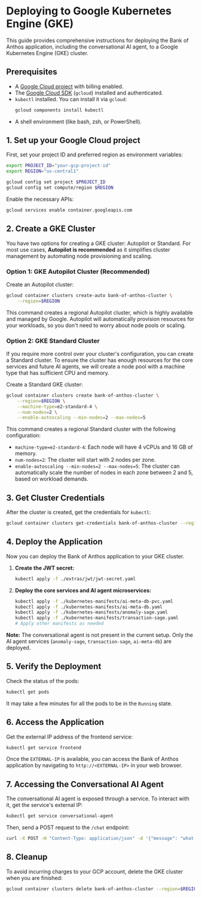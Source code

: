 # Deploying to Google Kubernetes Engine (GKE)

This guide provides comprehensive instructions for deploying the Bank of Anthos application, including the conversational AI agent, to a Google Kubernetes Engine (GKE) cluster.

## Prerequisites

- A [Google Cloud project](https://cloud.google.com/resource-manager/docs/creating-managing-projects) with billing enabled.
- The [Google Cloud SDK](https://cloud.google.com/sdk/docs/install) (`gcloud`) installed and authenticated.
- `kubectl` installed. You can install it via `gcloud`:
  ```sh
  gcloud components install kubectl
  ```
- A shell environment (like bash, zsh, or PowerShell).

## 1. Set up your Google Cloud project

First, set your project ID and preferred region as environment variables:

```sh
export PROJECT_ID="your-gcp-project-id"
export REGION="us-central1"

gcloud config set project $PROJECT_ID
gcloud config set compute/region $REGION
```

Enable the necessary APIs:

```sh
gcloud services enable container.googleapis.com
```

## 2. Create a GKE Cluster

You have two options for creating a GKE cluster: Autopilot or Standard. For most use cases, **Autopilot is recommended** as it simplifies cluster management by automating node provisioning and scaling.

### Option 1: GKE Autopilot Cluster (Recommended)

Create an Autopilot cluster:

```sh
gcloud container clusters create-auto bank-of-anthos-cluster \
    --region=$REGION
```

This command creates a regional Autopilot cluster, which is highly available and managed by Google. Autopilot will automatically provision resources for your workloads, so you don't need to worry about node pools or scaling.

### Option 2: GKE Standard Cluster

If you require more control over your cluster's configuration, you can create a Standard cluster. To ensure the cluster has enough resources for the core services and future AI agents, we will create a node pool with a machine type that has sufficient CPU and memory.

Create a Standard GKE cluster:

```sh
gcloud container clusters create bank-of-anthos-cluster \
    --region=$REGION \
    --machine-type=e2-standard-4 \
    --num-nodes=2 \
    --enable-autoscaling --min-nodes=2 --max-nodes=5
```

This command creates a regional Standard cluster with the following configuration:

- `machine-type=e2-standard-4`: Each node will have 4 vCPUs and 16 GB of memory.
- `num-nodes=2`: The cluster will start with 2 nodes per zone.
- `enable-autoscaling --min-nodes=2 --max-nodes=5`: The cluster can automatically scale the number of nodes in each zone between 2 and 5, based on workload demands.

## 3. Get Cluster Credentials

After the cluster is created, get the credentials for `kubectl`:

```sh
gcloud container clusters get-credentials bank-of-anthos-cluster --region=$REGION
```

## 4. Deploy the Application

Now you can deploy the Bank of Anthos application to your GKE cluster.

1.  **Create the JWT secret:**
    ```sh
    kubectl apply -f ./extras/jwt/jwt-secret.yaml
    ```

2.  **Deploy the core services and AI agent microservices:**
    ```sh
    kubectl apply -f ./kubernetes-manifests/ai-meta-db-pvc.yaml
    kubectl apply -f ./kubernetes-manifests/ai-meta-db.yaml
    kubectl apply -f ./kubernetes-manifests/anomaly-sage.yaml
    kubectl apply -f ./kubernetes-manifests/transaction-sage.yaml
    # Apply other manifests as needed
    ```

**Note:** The conversational agent is not present in the current setup. Only the AI agent services (`anomaly-sage`, `transaction-sage`, `ai-meta-db`) are deployed.

## 5. Verify the Deployment

Check the status of the pods:

```sh
kubectl get pods
```

It may take a few minutes for all the pods to be in the `Running` state.

## 6. Access the Application

Get the external IP address of the frontend service:

```sh
kubectl get service frontend
```

Once the `EXTERNAL-IP` is available, you can access the Bank of Anthos application by navigating to `http://<EXTERNAL-IP>` in your web browser.

## 7. Accessing the Conversational AI Agent

The conversational AI agent is exposed through a service. To interact with it, get the service's external IP:

```sh
kubectl get service conversational-agent
```

Then, send a POST request to the `/chat` endpoint:

```sh
curl -X POST -H "Content-Type: application/json" -d '{"message": "what is my balance?"}' http://<AGENT_EXTERNAL_IP>/chat
```

## 8. Cleanup

To avoid incurring charges to your GCP account, delete the GKE cluster when you are finished:

```sh
gcloud container clusters delete bank-of-anthos-cluster --region=$REGION
```
